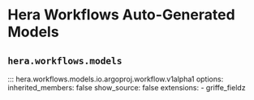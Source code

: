 # Hera Workflows Auto-Generated Models

## `hera.workflows.models`

::: hera.workflows.models.io.argoproj.workflow.v1alpha1
    options:
        inherited_members: false
        show_source: false
        extensions:
        - griffe_fieldz
